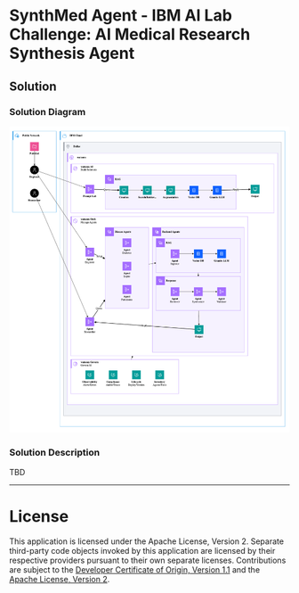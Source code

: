 # **SynthMed Agent - IBM AI Lab Challenge: AI Medical Research Synthesis Agent**

## Solution

### Solution Diagram

![SynthMed Diagram](images/synthmed.drawio.png)

### Solution Description

TBD

---

# License

This application is licensed under the Apache License, Version 2.  Separate third-party code objects invoked by this application are licensed by their respective providers pursuant to their own separate licenses.  Contributions are subject to the [Developer Certificate of Origin, Version 1.1](https://developercertificate.org/) and the [Apache License, Version 2](https://www.apache.org/licenses/LICENSE-2.0.txt).

